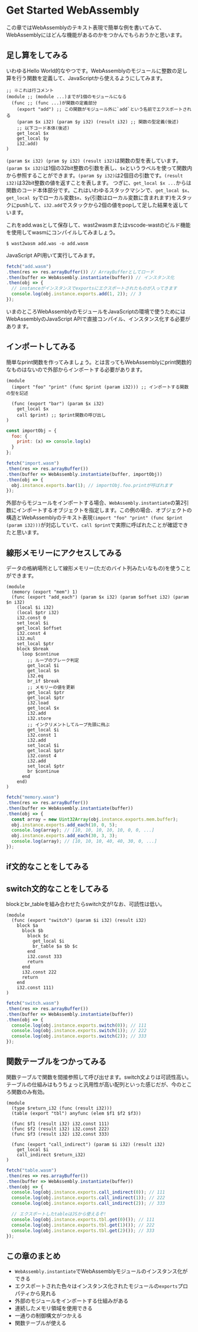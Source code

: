 # Get Started WebAssembly

この章ではWebAssemblyのテキスト表現で簡単な例を書いてみて、WebAssemblyにはどんな機能があるのかをつかんでもらおうかと思います。

## 足し算をしてみる

いわゆるHello World的なやつです。WebAssemblyのモジュールに整数の足し算を行う関数を定義して、JavaScriptから使えるようにしてみます。

```
;; ※これは行コメント
(module ;; (module ...)までが1個のモジュールになる
  (func ;; (func ...)が関数の定義部分
    (export "add") ;; この関数がモジュール外に`add`という名前でエクスポートされる
    (param $x i32) (param $y i32) (result i32) ;; 関数の型定義(後述)
    ;; 以下コード本体(後述)
    get_local $x
    get_local $y
    i32.add)
)
```

`(param $x i32) (pram $y i32) (result i32)`は関数の型を表しています。`(param $x i32)`は1個の32bit整数の引数を表し、`$x`というラベルを使って関数内から参照することができます。`(param $y i32)`は2個目の引数です。`(result i32)`は32bit整数の値を返すことを表します。
つぎに、`get_local $x ...`からは関数のコード本体部分です。これはいわゆるスタックマシンで、`get_local $x`、`get_local $y`でローカル変数`$x`、`$y`(引数はローカル変数に含まれます)をスタックにpushして、`i32.add`でスタックから2個の値をpopして足した結果を返しています。

これをadd.wasとして保存して、wast2wasmまたはvscode-wastのビルド機能を使用してwasmにコンパイルしてみましょう。

```
$ wast2wasm add.was -o add.wasm
```

JavaScript API用いて実行してみます。

```js
fetch("add.wasm")
.then(res => res.arrayBuffer()) // ArrayBufferとしてロード
.then(buffer => WebAssembly.instantiate(buffer)) // インスタンス化
.then(obj => {
  // instanceがインスタンスでexportsにエクスポートされたものが入ってきます
  console.log(obj.instance.exports.add(1, 2)); // 3
});
```

いまのところWebAssemblyのモジュールをJavaScriptの環境で使うためにはWebAssemblyのJavaScript APIで直接コンパイル、インスタンス化する必要があります。

## インポートしてみる

簡単なprint関数を作ってみましょう。とは言ってもWebAssemblyにprint関数的なものはないので外部からインポートする必要があります。

```
(module
  (import "foo" "print" (func $print (param i32))) ;; インポートする関数の型を記述

  (func (export "bar") (param $x i32)
    get_local $x
    call $print) ;; $print関数の呼び出し
)
```

```js
const importObj = {
  foo: {
    print: (x) => console.log(x)
  }
};

fetch("import.wasm")
.then(res => res.arrayBuffer())
.then(buffer => WebAssembly.instantiate(buffer, importObj))
.then(obj => {
  obj.instance.exports.bar(1); // importObj.foo.printが呼ばれます
});
```

外部からモジュールをインポートする場合、`WebAssembly.instantiate`の第2引数にインポートするオブジェクトを指定します。この例の場合、オブジェクトの構造とWebAssemblyのテキスト表現`(import "foo" "print" (func $print (param i32)))`が対応していて、`call $print`で実際に呼ばれたことが確認できたと思います。

## 線形メモリーにアクセスしてみる

データの格納場所として線形メモリー(ただのバイト列みたいなもの)を使うことができます。

```
(module
  (memory (export "mem") 1)
  (func (export "add_each") (param $x i32) (param $offset i32) (param $n i32)
    (local $i i32)
    (local $ptr i32)
    i32.const 0
    set_local $i
    get_local $offset
    i32.const 4
    i32.mul
    set_local $ptr
    block $break
      loop $continue
        ;; ループのブレーク判定
        get_local $i
        get_local $n
        i32.eq
        br_if $break
        ;; メモリーの値を更新
        get_local $ptr
        get_local $ptr
        i32.load
        get_local $x
        i32.add
        i32.store
        ;; インクリメントしてループ先頭に飛ぶ
        get_local $i
        i32.const 1
        i32.add
        set_local $i
        get_local $ptr
        i32.const 4
        i32.add
        set_local $ptr
        br $continue
      end
    end)
)
```

```js
fetch("memory.wasm")
.then(res => res.arrayBuffer())
.then(buffer => WebAssembly.instantiate(buffer))
.then(obj => {
  const array = new Uint32Array(obj.instance.exports.mem.buffer);
  obj.instance.exports.add_each(10, 0, 5);
  console.log(array); // [10, 10, 10, 10, 10, 0, 0, ...]
  obj.instance.exports.add_each(30, 3, 3);
  console.log(array); // [10, 10, 10, 40, 40, 30, 0, ...]
});
```

## if文的なことをしてみる

## switch文的なことをしてみる

blockとbr_tableを組み合わせたらswitch文が!なお、可読性は低い。

```
(module
  (func (export "switch") (param $i i32) (result i32)
    block $a
      block $b
        block $c
          get_local $i
          br_table $a $b $c
        end
        i32.const 333
        return
      end
      i32.const 222
      return
    end
    i32.const 111)
)
```

```js
fetch("switch.wasm")
.then(res => res.arrayBuffer())
.then(buffer => WebAssembly.instantiate(buffer))
.then(obj => {
  console.log(obj.instance.exports.switch(0)); // 111
  console.log(obj.instance.exports.switch(1)); // 222
  console.log(obj.instance.exports.switch(2)); // 333
});
```

## 関数テーブルをつかってみる

関数テーブルで関数を間接参照して呼び出せます。switch文よりは可読性高い。
テーブルの仕組みはもうちょっと汎用性が高い配列といった感じだが、今のところ関数のみ有効。

```
(module
  (type $return_i32 (func (result i32)))
  (table (export "tbl") anyfunc (elem $f1 $f2 $f3))

  (func $f1 (result i32) i32.const 111)
  (func $f2 (result i32) i32.const 222)
  (func $f3 (result i32) i32.const 333)

  (func (export "call_indirect") (param $i i32) (result i32)
    get_local $i
    call_indirect $return_i32)
)
```

```js
fetch("table.wasm")
.then(res => res.arrayBuffer())
.then(buffer => WebAssembly.instantiate(buffer))
.then(obj => {
  console.log(obj.instance.exports.call_indirect(0)); // 111
  console.log(obj.instance.exports.call_indirect(1)); // 222
  console.log(obj.instance.exports.call_indirect(2)); // 333

  // エクスポートしたtableはJSから使えるぞ!
  console.log(obj.instance.exports.tbl.get(0)()); // 111
  console.log(obj.instance.exports.tbl.get(1)()); // 222
  console.log(obj.instance.exports.tbl.get(2)()); // 333
});
```

## この章のまとめ

* `WebAssembly.instantiate`でWebAssemblyモジュールのインスタンス化ができる
* エクスポートされた色々はインスタンス化されたモジュールの`exports`プロパティから見れる
* 外部のモジュールをインポートする仕組みがある
* 連続したメモリ領域を使用できる
* 一通りの制御構文がつかえる
* 関数テーブルが使える
